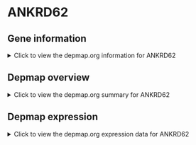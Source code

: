 <h1>ANKRD62</h1>

<h2>Gene information</h2>
<details>
  <summary>Click to view the depmap.org information for ANKRD62</summary>
  <iframe src="https://depmap.org/portal/gene/ANKRD62?tab=about" style="border:none;width:100%;height:800px"></iframe>
</details>

<h2>Depmap overview</h2>
<details>
  <summary>Click to view the depmap.org summary for ANKRD62</summary>
  <iframe src="https://depmap.org/portal/gene/ANKRD62?tab=overview" style="border:none;width:100%;height:800px"></iframe>
</details>

<h2>Depmap expression</h2>
<details>
  <summary>Click to view the depmap.org expression data for ANKRD62</summary>
  <iframe src="https://depmap.org/portal/gene/ANKRD62?tab=characterization" style="border:none;width:100%;height:800px"></iframe>
</details>


<!--
<h2>Reactome Pathway diagram</h2>
PNAME
-->


